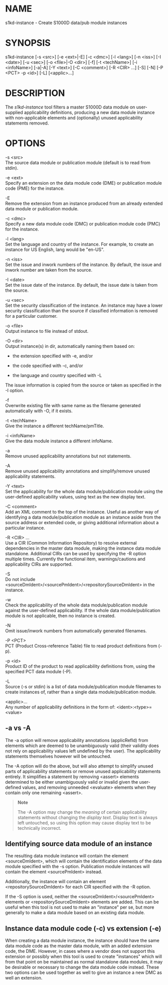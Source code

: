 NAME
====

s1kd-instance - Create S1000D data/pub module instances

SYNOPSIS
========

s1kd-instance \[-s &lt;src&gt;\] \[-e &lt;ext&gt;|-E\] \[-c &lt;dmc&gt;\] \[-l &lt;lang&gt;\] \[-n &lt;iss&gt;\] \[-I &lt;date&gt;\] \[-u &lt;sec&gt;\] \[-o &lt;file&gt;|-O &lt;dir&gt;\] \[-f\] \[-t &lt;techName&gt;\] \[-i &lt;infoName&gt;\] \[-a|-A\] \[-Y &lt;text&gt;\] \[-C &lt;comment&gt;\] \[-R &lt;CIR&gt; ...\] \[-S\] \[-N\] \[-P &lt;PCT&gt; -p &lt;id&gt;\] \[-L\] \[&lt;applic&gt;...\]

DESCRIPTION
===========

The *s1kd-instance* tool filters a master S1000D data module on user-supplied applicability definitions, producing a new data module instance with non-applicable elements and (optionally) unused applicability statements removed.

OPTIONS
=======

-s &lt;src&gt;  
The source data module or publication module (default is to read from stdin).

-e &lt;ext&gt;  
Specify an extension on the data module code (DME) or publication module code (PME) for the instance.

-E  
Remove the extension from an instance produced from an already extended data module or publication module.

-c &lt;dmc&gt;  
Specify a new data module code (DMC) or publication module code (PMC) for the instance.

-l &lt;lang&gt;  
Set the language and country of the instance. For example, to create an instance for US English, lang would be "en-US".

-n &lt;iss&gt;  
Set the issue and inwork numbers of the instance. By default, the issue and inwork number are taken from the source.

-I &lt;date&gt;  
Set the issue date of the instance. By default, the issue date is taken from the source.

-u &lt;sec&gt;  
Set the security classification of the instance. An instance may have a lower security classification than the source if classified information is removed for a particular customer.

-o &lt;file&gt;  
Output instance to file instead of stdout.

-O &lt;dir&gt;  
Output instance(s) in dir, automatically naming them based on:

-   the extension specified with -e, and/or

-   the code specified with -c, and/or

-   the language and country specified with -L

The issue information is copied from the source or taken as specified in the -I option.

-f  
Overwrite existing file with same name as the filename generated automatically with -O, if it exists.

-t &lt;techName&gt;  
Give the instance a different techName/pmTitle.

-i &lt;infoName&gt;  
Give the data module instance a different infoName.

-a  
Remove unused applicability annotations but not statements.

-A  
Remove unused applicability annotations and simplify/remove unused applicability statements.

-Y &lt;text&gt;  
Set the applicability for the whole data module/publication module using the user-defined applicability values, using text as the new display text.

-C &lt;comment&gt;  
Add an XML comment to the top of the instance. Useful as another way of identifying a data module/publication module as an instance aside from the source address or extended code, or giving additional information about a particular instance.

-R &lt;CIR&gt; ...  
Use a CIR (Common Information Repository) to resolve external dependencies in the master data module, making the instance data module standalone. Additional CIRs can be used by specifying the -R option multiple times. Currently the functional item, warnings/cautions and applicability CIRs are supported.

-S  
Do not include &lt;sourceDmIdent&gt;/&lt;sourcePmIdent&gt;/&lt;repositorySourceDmIdent&gt; in the instance.

-w  
Check the applicability of the whole data module/publication module against the user-defined applicability. If the whole data module/publication module is not applicable, then no instance is created.

-N  
Omit issue/inwork numbers from automatically generated filenames.

-P &lt;PCT&gt;  
PCT (Product Cross-reference Table) file to read product definitions from (-p).

-p &lt;id&gt;  
Product ID of the product to read applicability definitions from, using the specified PCT data module (-P).

-L  
Source (-s or stdin) is a list of data module/publication module filenames to create instances of, rather than a single data module/publication module.

&lt;applic&gt;...  
Any number of applicability definitions in the form of: &lt;ident&gt;:&lt;type&gt;=&lt;value&gt;

-a vs -A
--------

The -a option will remove applicability annotations (applicRefId) from elements which are deemed to be unambiguously valid (their validity does not rely on applicability values left undefined by the user). The applicability statements themselves however will be untouched.

The -A option will do the above, but will also attempt to simplify unused parts of applicability statements or remove unused applicability statements entirely. It simplifies a statement by removing &lt;assert&gt; elements determined to be either unambiguously valid or invalid given the user-defined values, and removing unneeded &lt;evaluate&gt; elements when they contain only one remaining &lt;assert&gt;.

> **Note**
>
> The -A option may change the *meaning* of certain applicability statements without changing the *display text*. Display text is always left untouched, so using this option may cause display text to be technically incorrect.

Identifying source data module of an instance
---------------------------------------------

The resulting data module instance will contain the element &lt;sourceDmIdent&gt;, which will contain the identification elements of the data module specified with the -s option. Publication module instances will contain the element &lt;sourcePmIdent&gt; instead.

Additionally, the instance will contain an element &lt;repositorySourceDmIdent&gt; for each CIR specified with the -R option.

If the -S option is used, neither the &lt;sourceDmIdent&gt;/&lt;sourcePmIdent&gt; elements or &lt;repositorySourceDmIdent&gt; elements are added. This can be useful when this tool is not used to make an "instance" per se, but more generally to make a data module based on an existing data module.

Instance data module code (-c) vs extension (-e)
------------------------------------------------

When creating a data module instance, the instance should have the same data module code as the master data module, with an added extension code, the DME. However, in cases where a vendor does not support this extension or possibly when this tool is used to create "instances" which will from that point on be maintained as normal standalone data modules, it may be desirable or necessary to change the data module code instead. These two options can be used together as well to give an instance a new DMC as well an extension.
